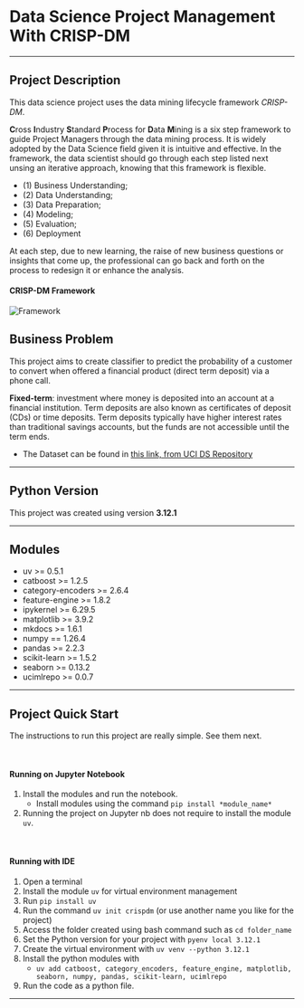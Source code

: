 # Data Science Project Management With CRISP-DM
---
## Project Description
This data science project uses the data mining lifecycle framework *CRISP-DM*. 

**C**ross **I**ndustry **S**tandard **P**rocess for **D**ata **M**ining is a six step framework to guide Project Managers through the data mining process. It is widely adopted by the Data Science field given it is intuitive and effective. In the framework, the data scientist should go through each step listed next unsing an iterative approach, knowing that this framework is flexible.

* (1) Business Understanding; 
* (2) Data Understanding; 
* (3) Data Preparation; 
* (4) Modeling; 
* (5) Evaluation;
* (6) Deployment 

At each step, due to new learning, the raise of new business questions or insights that come up, the professional can go back and forth on the process to redesign it or enhance the analysis.



#### CRISP-DM Framework
![Framework](https://upload.wikimedia.org/wikipedia/commons/thumb/b/b9/CRISP-DM_Process_Diagram.png/330px-CRISP-DM_Process_Diagram.png)

## Business Problem
This project aims to create classifier to predict the probability of a customer to convert when offered a financial product (direct term deposit) via a phone call.

**Fixed-term**: investment where money is deposited into an account at a financial institution. Term deposits are also known as certificates of deposit (CDs) or time deposits. Term deposits typically have higher interest rates than traditional savings accounts, but the funds are not accessible until the term ends.

* The Dataset can be found in [this link, from UCI DS Repository](https://archive.ics.uci.edu/dataset/222/bank+marketing)

---

## Python Version

This project was created using version **3.12.1**

---

## Modules
* uv >= 0.5.1
* catboost >= 1.2.5
* category-encoders >= 2.6.4
* feature-engine >= 1.8.2
* ipykernel >= 6.29.5
* matplotlib >= 3.9.2
* mkdocs >= 1.6.1
* numpy == 1.26.4
* pandas >= 2.2.3
* scikit-learn >= 1.5.2
* seaborn >= 0.13.2
* ucimlrepo >= 0.0.7
---
## Project Quick Start

The instructions to run this project are really simple. See them next.

<br>

#### Running on Jupyter Notebook

1. Install the modules and run the notebook.
    * Install modules using the command `pip install *module_name*`
2. Running the project on Jupyter nb does not require to install the module `uv`.

<br>

#### Running with IDE

1. Open a terminal
2. Install the module `uv` for virtual environment management
3. Run `pip install uv`
4. Run the command `uv init crispdm` (or use another name you like for the project)
5. Access the folder created using bash command such as `cd folder_name`
6. Set the Python version for your project with `pyenv local 3.12.1`
7. Create the virtual environment with `uv venv --python 3.12.1`
8. Install the python modules with 
    * `uv add catboost, category_encoders, feature_engine, matplotlib, seaborn, numpy, pandas, scikit-learn, ucimlrepo`
9. Run the code as a python file.

---

